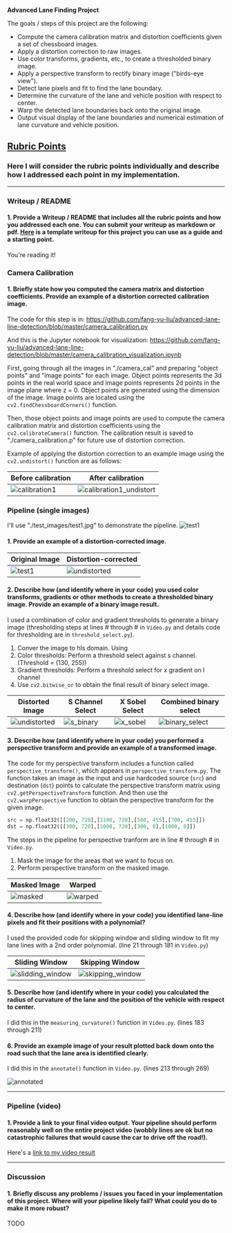 **Advanced Lane Finding Project**

The goals / steps of this project are the following:

* Compute the camera calibration matrix and distortion coefficients given a set of chessboard images.
* Apply a distortion correction to raw images.
* Use color transforms, gradients, etc., to create a thresholded binary image.
* Apply a perspective transform to rectify binary image ("birds-eye view").
* Detect lane pixels and fit to find the lane boundary.
* Determine the curvature of the lane and vehicle position with respect to center.
* Warp the detected lane boundaries back onto the original image.
* Output visual display of the lane boundaries and numerical estimation of lane curvature and vehicle position.

[//]: # (Image References)

[calibration1]: ./camera_cal/calibration1.jpg "Distorted"
[calibration1_undistort]: ./output_images/calibration1_undistort.jpg "Distortion corrected"
[test1]: ./test_images/test1.jpg "Test 1"
[undistorted]: ./output_images/test1_undistort.jpg "Undistort"
[s_binary]: ./output_images/test1_s_binary.jpg "S Binary"
[x_sobel]: ./output_images/test1_x_sobel_binary.jpg "X Sobel"
[binary_select]: ./output_images/test1_binary_select.jpg "Binary Select"
[masked]: ./output_images/test1_masked_edges.jpg "Masked"
[warped]: ./output_images/test1_binary_warped.jpg "Warped"
[slidding_window]: ./output_images/test1_slidding_window.jpg "Sliding Window"
[skipping_window]: ./output_images/test1_skipping_window.jpg "Skipping Window"
[annotated]: ./output_images/test1_annotated.jpg "Annotated"

## [Rubric Points](https://review.udacity.com/#!/rubrics/571/view)

### Here I will consider the rubric points individually and describe how I addressed each point in my implementation.  

---

### Writeup / README

#### 1. Provide a Writeup / README that includes all the rubric points and how you addressed each one.  You can submit your writeup as markdown or pdf.  [Here](https://github.com/udacity/CarND-Advanced-Lane-Lines/blob/master/writeup_template.md) is a template writeup for this project you can use as a guide and a starting point.  

You're reading it!

### Camera Calibration

#### 1. Briefly state how you computed the camera matrix and distortion coefficients. Provide an example of a distortion corrected calibration image.

The code for this step is in: https://github.com/fang-yu-liu/advanced-lane-line-detection/blob/master/camera_calibration.py

And this is the Jupyter notebook for visualization: https://github.com/fang-yu-liu/advanced-lane-line-detection/blob/master/camera_calibration_visualization.ipynb

First, going through all the images in "./camera_cal" and preparing "object points" and "image points" for each image. Object points represents the 3d points in the real world space and image points represents 2d points in the image plane where z = 0. Object points are generated using the dimension of the image. Image points are located using the `cv2.findChessboardCorners()` function.

Then, those object points and image points are used to compute the camera calibration matrix and distortion coefficients using the `cv2.calibrateCamera()` function. The calibration result is saved to "./camera_calibration.p" for future use of distortion correction.

Example of applying the distortion correction to an example image using the `cv2.undistort()` function are as follows:

Before calibration | After calibration
------------------ | -----------------
![calibration1][calibration1] | ![calibration1_undistort][calibration1_undistort]

### Pipeline (single images)

I'll use "./test_images/test1.jpg" to demonstrate the pipeline.
![test1][test1]

#### 1. Provide an example of a distortion-corrected image.

Original Image  | Distortion-corrected
--------------- | -----------------
![test1][test1] | ![undistorted][undistorted]


#### 2. Describe how (and identify where in your code) you used color transforms, gradients or other methods to create a thresholded binary image.  Provide an example of a binary image result.

I used a combination of color and gradient thresholds to generate a binary image (thresholding steps at lines # through # in `Video.py` and details code for thresholding are in `threshold_select.py`).

1. Conver the image to hls domain. Using
2. Color thresholds: Perform a threshold select against s channel. (Threshold = (130, 255))
3. Gradient thresholds: Perform a threshold select for x gradient on l channel
4. Use `cv2.bitwise_or` to obtain the final result of binary select image.

Distorted Image            | S Channel Select      | X Sobel Select | Combined binary select
-------------------------- | -------------------------- | -------------------------- | --------------------------
![undistorted][undistorted]| ![s_binary][s_binary] | ![x_sobel][x_sobel] | ![binary_select][binary_select]

#### 3. Describe how (and identify where in your code) you performed a perspective transform and provide an example of a transformed image.

The code for my perspective transform includes a function called `perspective_transform()`, which appears in `perspective_transform.py`. The function takes an image as the input and use hardcoded source (`src`) and destination (`dst`) points to calculate the perspective transform matrix using `cv2.getPerspectiveTransform` function. And then use the `cv2.warpPerspective` function to obtain the perspective transform for the given image.

```python
src = np.float32([[200, 720],[1100, 720],[580, 455],[700, 455]])
dst = np.float32([[300, 720],[1000, 720],[300, 0],[1000, 0]])
```

The steps in the pipeline for perspective tranform are in line # through # in `Video.py`.

1. Mask the image for the areas that we want to focus on.
2. Perform perspective transform on the masked image.

Masked Image      | Warped
----------------- | -----------------
![masked][masked] | ![warped][warped]


#### 4. Describe how (and identify where in your code) you identified lane-line pixels and fit their positions with a polynomial?

I used the provided code for skipping window and sliding window to fit my lane lines with a 2nd order polynomial. (line 21 through 181 in `Video.py`)

Sliding Window    | Skipping Window
----------------- | -----------------
![slidding_window][slidding_window] | ![skipping_window][skipping_window]

#### 5. Describe how (and identify where in your code) you calculated the radius of curvature of the lane and the position of the vehicle with respect to center.

I did this in the `measuring_curvature()` function in `Video.py`. (lines 183 through 211)

#### 6. Provide an example image of your result plotted back down onto the road such that the lane area is identified clearly.

I did this in the `annotate()` function in `Video.py`. (lines 213 through 269)

![annotated][annotated]

---

### Pipeline (video)

#### 1. Provide a link to your final video output.  Your pipeline should perform reasonably well on the entire project video (wobbly lines are ok but no catastrophic failures that would cause the car to drive off the road!).

Here's a [link to my video result](https://github.com/fang-yu-liu/advanced-lane-line-detection/blob/master/output_videos/project_video_output.mp4)

---

### Discussion

#### 1. Briefly discuss any problems / issues you faced in your implementation of this project.  Where will your pipeline likely fail?  What could you do to make it more robust?

TODO
